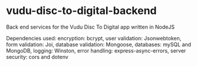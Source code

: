 # vudu-disc-to-digital-backend
Back end services for the Vudu Disc To Digital app written in NodeJS

Dependencies used:
  encryption: bcrypt,
  user validation: Jsonwebtoken,
  form validation: Joi,
  database validation: Mongoose,
  databases: mySQL and MongoDB,
  logging: Winston,
  error handling: express-async-errors, 
  server security: cors and dotenv